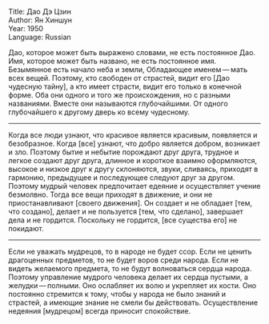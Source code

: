 Title: Дао Дэ Цзин  
Author: Ян Хиншун  
Year: 1950   
Language: Russian  

Дао, которое может быть выражено словами, не есть постоянное Дао.
Имя, которое может быть названо, не есть постоянное имя.
Безымянное есть начало неба и земли, 
Обладающее именем — мать всех вещей.
Поэтому, кто свободен от страстей, видит его [Дао чудесную тайну], а кто имеет страсти, видит его только в конечной форме.
Оба они одного и того же происхождения, но с разными названиями.
Вместе они называются глубочайшими.
От одного глубочайшего к другому дверь ко всему чудесному.

---
Когда все люди узнают, что красивое является красивым, появляется и безобразное.
Когда [все] узнают, что добро является добром, возникает и зло.
Поэтому бытие и небытие порождают друг друга, трудное и лeгкое создают друг друга, длинное и короткое взаимно оформляются, высокое и низкое друг к другу склоняются, звуки, сливаясь, приходят в гармонию, предыдущее и последующее следуют друг за другом.
Поэтому мудрый человек предпочитает едеяние и осуществляет учение безмолвно.
Тогда все вещи приходят в движение, и они не приостанавливают [своего движения]. 
Он создает и не обладает [тем, что создано], делает и не пользуется [тем, что сделано], завершает дела и не гордится.
Поскольку не гордится, [все существа его] не покидают.

---
Если не уважать мудрецов, то в народе не будет ссор.
Если не ценить драгоценных предметов, то не будет воров среди народа.
Если не видеть желаемого предмета, то не будут волноваться сердца народа.
Поэтому управление мудрого человека делает их сердца пустыми, а желудки — полными.
Оно ослабляет их волю и укрепляет их кости.
Оно постоянно стремится к тому, чтобы у народа не было знаний и страстей, а имеющие знание не смели бы действовать.
Осуществление недеяния [мудрецом] всегда приносит спокойствие.
